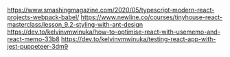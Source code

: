 https://www.smashingmagazine.com/2020/05/typescript-modern-react-projects-webpack-babel/
https://www.newline.co/courses/tinyhouse-react-masterclass/lesson_9.2-styling-with-ant-design
https://dev.to/kelvinvmwinuka/how-to-optimise-react-with-usememo-and-react-memo-33b8
https://dev.to/kelvinvmwinuka/testing-react-app-with-jest-puppeteer-3dm9